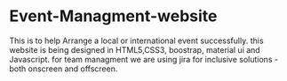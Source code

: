# Event-Managment-website
This is to help Arrange a local or international event successfully. 
this website is being designed in HTML5,CSS3, boostrap, material ui and Javascript. 
for team managment we are using jira for inclusive solutions - both onscreen and offscreen.
